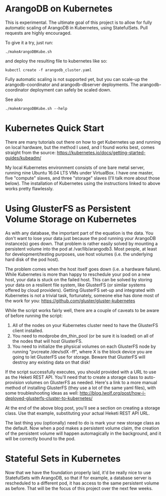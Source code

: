 ArangoDB on Kubernetes
======================

This is experimental.  The ultimate goal of this project is to allow for fully automatic scaling of ArangoDB in Kubernetes, using StatefulSets.  Pull requests are highly encouraged.

To give it a try, just run:

    ./makeArangoDBKube.sh

and deploy the resulting file to kubernetes like so:

    kubectl create -f arangodb_cluster.yaml

Fully automatic scaling is not supported yet, but you can scale-up the arangodb-coordinator
and arangodb-dbserver deployments. The arangodb-coordinator deployment
can safely be scaled down.

See also

    ./makeArangoDBKube.sh --help

Kubernetes Quick Start
======================

There are many tutorials out there on how to get Kubernetes up and running on local hardware, but the method I used, and I found works best, comes straight from the source:  https://kubernetes.io/docs/getting-started-guides/kubeadm/

My local Kubernetes environment consists of one bare metal server, running nine Ubuntu 16.04 LTS VMs under VirtualBox.  I have one master, five "compute" slaves, and three "storage" slaves (I'll talk more about those below).  The installation of Kubernetes using the instructions linked to above works pretty flawlessly.

Using GlusterFS as Persistent Volume Storage on Kubernetes
==========================================================

As with any database, the important part of the equation is the data.  You don't want to lose your data just because the pod running your ArangoDB instance(s) goes down.  That problem is rather easily solved by mounting a persistent volume into the pod at /var/lib/arangodb3.  Most people, at least for development/testing purposes, use host volumes (i.e. the underlying hard disk of the pod host).

The problem comes when the host itself goes down (i.e. a hardware failure).  While Kubernetes is more than happy to reschedule your pod on a new host, your data is stuck on the failed host.  This can be solved by storing your data on a resilient file system, like GlusterFS (or similar systems offered by cloud providers).  Getting GlusterFS set-up and integrated with Kubernetes is not a trivial task, fortunately, someone else has done most of the work for you:  https://github.com/gluster/gluster-kubernetes

While the script works fairly well, there are a couple of caveats to be aware of before running the script:

1.  All of the nodes on your Kubernetes cluster need to have the GlusterFS client installed.
2.  You need to modprobe dm_thin_pool (or be sure it is loaded) on all of the nodes that will host GlusterFS.
3.  You need to initialize the physical volumes on each GlusterFS node by running "pvcreate /dev/sdX -ff", where X is the block device you are going to let GlusterFS use for storage.  Beware that GlusterFS will destroy any existing data on that disk!

If the script successfully executes, you should provided with a URL to use as the Heketi REST API.  You'll need that to create a storage class to auto-provision volumes on GlusterFS as needed.  Here's a link to a more manual method of installing GlusterFS (they use a lot of the same yaml files), with some troubleshooting ideas as well: http://blog.lwolf.org/post/how-i-deployed-glusterfs-cluster-to-kubernetes/

At the end of the above blog post, you'll see a section on creating a storage class.  Use that example, substituting your actual Heketi REST API URL.

The last thing you (optionally) need to do is mark your new storage class as the default.  Now when a pod makes a persistent volume claim, the creation of the persistent volume will happen automagically in the background, and it will be correctly bound to the pod.

Stateful Sets in Kubernetes
===========================

Now that we have the foundation properly laid, it'd be really nice to use StatefulSets with ArangoDB, so that if for example, a database server is rescheduled to a different pod, it has access to the same persistent volume as before.  That will be the focus of this project over the next few weeks.
